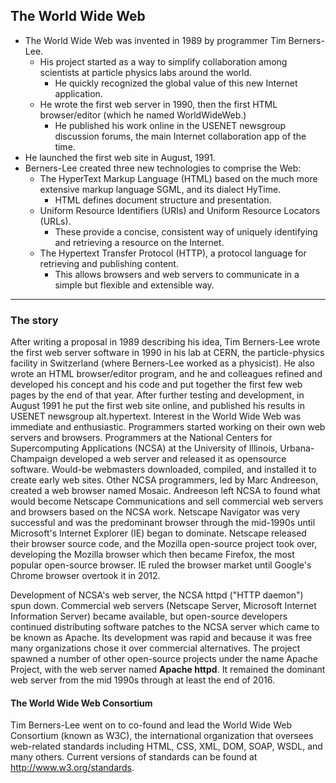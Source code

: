 ## The World Wide Web
* The World Wide Web was invented in 1989 by programmer Tim Berners-Lee.
  * His project started as a way to simplify collaboration among scientists at particle physics labs around the world.
    * He quickly recognized the global value of this new Internet application.
  * He wrote the first web server in 1990, then the first HTML browser/editor (which he named WorldWideWeb.)
    * He published his work online in the USENET newsgroup discussion forums, the main Internet collaboration app of the time.
* He launched the first web site in August, 1991.
* Berners-Lee created three new technologies to comprise the Web:
  * The HyperText Markup Language (HTML) based on the much more extensive markup language SGML, and its dialect HyTime.
    * HTML defines document structure and presentation.
  * Uniform Resource Identifiers (URIs) and Uniform Resource Locators (URLs).
    * These provide a concise, consistent way of uniquely identifying and retrieving a resource on the Internet.
  * The Hypertext Transfer Protocol (HTTP), a protocol language for retrieving and publishing content.
    *  This allows browsers and web servers to communicate in a simple but flexible and extensible way.

<hr />

### The story
After writing a proposal in 1989 describing his idea, Tim Berners-Lee wrote the first web server software in 1990 in his lab at CERN, the particle-physics facility in Switzerland (where Berners-Lee worked as a physicist). He also wrote an HTML browser/editor program, and he and colleagues refined and developed his concept and his code and put together the first few web pages by the end of that year. After further testing and development, in August 1991 he put the first web site online, and published his results in USENET newsgroup alt.hypertext.
Interest in the World Wide Web was immediate and enthusiastic. Programmers started working on their own web servers and browsers. Programmers at the National Centers for Supercomputing Applications (NCSA) at the University of Illinois, Urbana-Champaign developed a web server and released it as opensource software. Would-be webmasters downloaded, compiled, and installed it to create early web sites. Other NCSA programmers, led by Marc Andreeson, created a web browser named Mosaic. Andreeson left NCSA to found what would become Netscape Communications and sell commercial web servers and browsers based on the NCSA work. Netscape Navigator was very successful and was the predominant browser through the mid-1990s until Microsoft's Internet Explorer (IE) began to dominate. Netscape released their browser source code, and the Mozilla open-source project took over, developing the Mozilla browser which then became Firefox, the most popular open-source browser. IE ruled the browser market until Google's Chrome browser overtook it in 2012.

Development of NCSA's web server, the NCSA httpd ("HTTP daemon") spun down. Commercial web servers (Netscape Server, Microsoft Internet Information Server) became available, but open-source developers continued distributing software patches to the NCSA server which came to be known as Apache. Its development was rapid and because it was free many organizations chose it over commercial alternatives. The project spawned a number of other open-source projects under the name Apache Project, with the web server named **Apache httpd**. It remained the dominant web server from the mid 1990s through at least the end of 2016.

#### The World Wide Web Consortium

Tim Berners-Lee went on to co-found and lead the World Wide Web Consortium (known as W3C), the international organization that oversees web-related standards including HTML, CSS, XML, DOM, SOAP, WSDL, and many others. Current versions of standards can be found at http://www.w3.org/standards.

